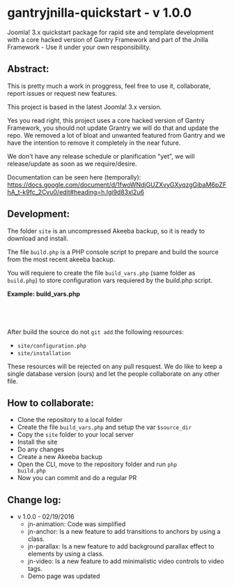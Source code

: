 # gantryjnilla-quickstart - v 1.0.0

Joomla! 3.x quickstart package for rapid site and template development with a core hacked version of Gantry Framework and part of the Jnilla Framework - Use it under your own responsibility.

## Abstract:

This is pretty much a work in proggress, feel free to use it, collaborate, report issues or request new features.

This project is based in the latest Joomla! 3.x version.

Yes you read right, this project uses a core hacked version of Gantry Framework, you should not update Grantry we will do that and update the repo. We removed a lot of bloat and unwanted featured from Gantry and we have the intention to remove it completely in the near future.

We don't have any release schedule or planification "yet", we will release/update as soon as we require/desire. 

Documentation can be seen here (temporally): https://docs.google.com/document/d/1fwoWNdjGUZXvyGXyqzgGibaM6pZFhA_t-k9fc_2Cvu0/edit#heading=h.lgi9d83xl2u6


## Development:

The folder <code>site</code> is an uncompressed Akeeba backup, so it is ready to download and install.

The file <code>build.php</code> is a PHP console script to prepare and build the source from the most recent akeeba backup.

You will requiere to create the file <code>build_vars.php</code> (same folder as <code>build.php</code>) to store configuration vars requiered by the build.php script.

**Example: build_vars.php**
<code>
<?php 
$source_dir = '/path/to/my/development/installation';
?>
</code>

After build the source do not <code>git add</code> the following resources:

* <code>site/configuration.php</code>
* <code>site/installation</code>

These resources will be rejected on any pull resquest. We do like to keep a single database version (ours) and let the people collaborate on any other file.

## How to collaborate:

* Clone the repository to a local folder
* Create the file <code>build_vars.php</code> and setup the var <code>$source_dir</code>
* Copy the <code>site</code> folder to your local server
* Install the site
* Do any changes
* Create a new Akeeba backup
* Open the CLI, move to the repository folder and run <code>php build.php</code>
* Now you can commit and do a regular PR

## Change log:

* v 1.0.0 - 02/19/2016
  * jn-animation: Code was simplified
  * jn-anchor: Is a new feature to add transitions to anchors by using a class.
  * jn-parallax: Is a new feature to add background parallax effect to elements by using a class.
  * jn-video: Is a new feature to add minimalistic video controls to video tags.
  * Demo page was updated






